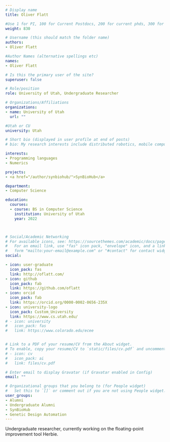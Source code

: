 ```yaml
---
# Display name
title: Oliver Flatt

#Use 1 for PI, 100 for Current Postdocs, 200 for current phds, 300 for current masters, 400 for current undergrads, 800 for alum postdocs, 810 for alum phds, 820 for alum masters, and 830 for alum undergrads
weight: 830

# Username (this should match the folder name)
authors:
- Oliver Flatt

#Author Names (alternative spellings etc)
names:
- Oliver Flatt

# Is this the primary user of the site?
superuser: false

# Role/position
role: University of Utah, Undergraduate Researcher

# Organizations/Affiliations
organizations:
- name: University of Utah
  url: ""

#Utah or CU
university: Utah

# Short bio (displayed in user profile at end of posts)
# bio: My research interests include distributed robotics, mobile computing and programmable matter.

interests:
- Programming languages
- Numerics

projects:
- <a href="/author/synbiohub/">SynBioHub</a>

department:
- Computer Science

education:
  courses:
  - course: BS in Computer Science
    institution: University of Utah
    year: 2022



# Social/Academic Networking
# For available icons, see: https://sourcethemes.com/academic/docs/page-builder/#icons
#   For an email link, use "fas" icon pack, "envelope" icon, and a link in the
#   form "mailto:your-email@example.com" or "#contact" for contact widget.
social:

- icon: user-graduate
  icon_pack: fas
  link: http://oflatt.com/
- icon: github
  icon_pack: fab
  link: https://github.com/oflatt
- icon: orcid
  icon_pack: fab
  link: https://orcid.org/0000-0002-0656-235X
- icon: university-logo
  icon_pack: Custom_University
  link: https://www.cs.utah.edu/
# - icon: university
#   icon_pack: fas
#   link: https://www.colorado.edu/ecee


# Link to a PDF of your resume/CV from the About widget.
# To enable, copy your resume/CV to `static/files/cv.pdf` and uncomment the lines below.
# - icon: cv
#   icon_pack: ai
#   link: files/cv.pdf

# Enter email to display Gravatar (if Gravatar enabled in Config)
email: ""

# Organizational groups that you belong to (for People widget)
#   Set this to `[]` or comment out if you are not using People widget.
user_groups:
- Alumni
- Undergraduate Alumni
- SynBioHub
- Genetic Design Automation
---
```


Undergraduate researcher, currently working on the floating-point improvement tool Herbie.